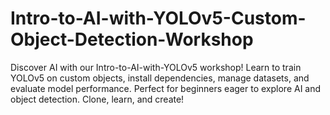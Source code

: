 # Intro-to-AI-with-YOLOv5-Custom-Object-Detection-Workshop
Discover AI with our Intro-to-AI-with-YOLOv5 workshop! Learn to train YOLOv5 on custom objects, install dependencies, manage datasets, and evaluate model performance. Perfect for beginners eager to explore AI and object detection. Clone, learn, and create!
